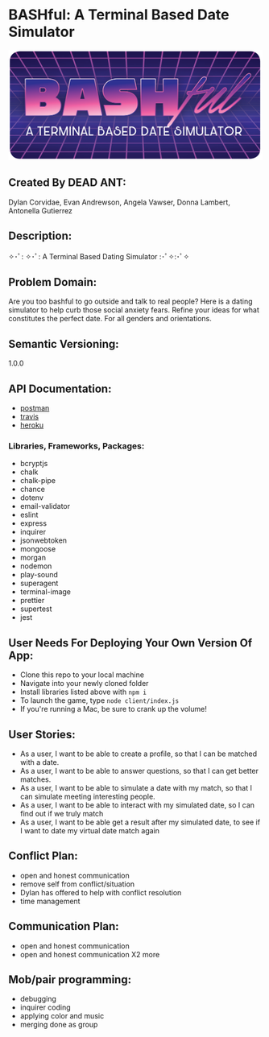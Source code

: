 # BASHful: A Terminal Based Date Simulator
![logo](assets/images/BASHful-Logo-grid.png)

## Created By DEAD ANT: 
Dylan Corvidae, 
Evan Andrewson,
Angela Vawser, 
Donna Lambert, 
Antonella Gutierrez

## Description: 
✧･ﾟ: ✧･ﾟ: A Terminal Based Dating Simulator :･ﾟ✧:･ﾟ✧

## Problem Domain: 
Are you too bashful to go outside and talk to real people?  Here is a dating simulator to help curb those social anxiety fears. Refine your ideas for what constitutes the perfect date.  For all genders and orientations.

## Semantic Versioning: 
1.0.0

## API Documentation:
* [postman](https://documenter.getpostman.com/view/3514331/SVtZvRrK?version=latest)
* [travis](https://travis-ci.com/Team-Dead-Ant/BASHful)
* [heroku](https://bashful-game.herokuapp.com/)

### Libraries, Frameworks, Packages: 
* bcryptjs
* chalk
* chalk-pipe
* chance 
* dotenv 
* email-validator
* eslint 
* express 
* inquirer
* jsonwebtoken 
* mongoose
* morgan 
* nodemon
* play-sound
* superagent
* terminal-image 
* prettier
* supertest
* jest

## User Needs For Deploying Your Own Version Of App: 
* Clone this repo to your local machine
* Navigate into your newly cloned folder
* Install libraries listed above with `npm i`
* To launch the game, type `node client/index.js`
* If you're running a Mac, be sure to crank up the volume!

## User Stories:
* As a user, I want to be able to create a profile, so that I can be matched with a date.
* As a user, I want to be able to answer questions, so that I can get better matches.
* As a user, I want to be able to simulate a date with my match, so that I can simulate meeting interesting people.
* As a user, I want to be able to interact with my simulated date, so I can find out if we truly match
* As a user, I want to be able get a result after my simulated date, to see if I want to date my virtual date match again

## Conflict Plan:
- open and honest communication 
- remove self from conflict/situation 
- Dylan has offered to help with conflict resolution
- time management

## Communication Plan: 
- open and honest communication 
- open and honest communication X2 more

## Mob/pair programming: 
- debugging 
- inquirer coding
- applying color and music 
- merging done as group
